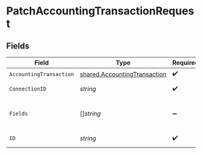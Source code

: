 # PatchAccountingTransactionRequest


## Fields

| Field                                                                               | Type                                                                                | Required                                                                            | Description                                                                         |
| ----------------------------------------------------------------------------------- | ----------------------------------------------------------------------------------- | ----------------------------------------------------------------------------------- | ----------------------------------------------------------------------------------- |
| `AccountingTransaction`                                                             | [shared.AccountingTransaction](../../../pkg/models/shared/accountingtransaction.md) | :heavy_check_mark:                                                                  | N/A                                                                                 |
| `ConnectionID`                                                                      | *string*                                                                            | :heavy_check_mark:                                                                  | ID of the connection                                                                |
| `Fields`                                                                            | []*string*                                                                          | :heavy_minus_sign:                                                                  | Comma-delimited fields to return                                                    |
| `ID`                                                                                | *string*                                                                            | :heavy_check_mark:                                                                  | ID of the Transaction                                                               |
